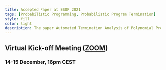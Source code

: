 ```yaml
---
title: Accepted Paper at ESOP 2021  
tags: [Probabilistic Programming, Probabilistic Program Termination] 
style: fill
color: light
description: The paper Automated Termination Analysis of Polynomial Probabilistic Programs was accepted at ESOP 2021: 30th European Symposium on Programming.    
---
```


## Virtual Kick-off Meeting ([ZOOM](https://us02web.zoom.us/j/83547469150))  

### 14-15 December, 16pm CEST 
